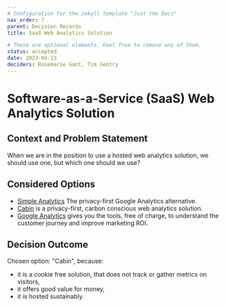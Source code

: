 ```yaml
---
# Configuration for the Jekyll template "Just the Docs"
nav_order: 7
parent: Decision Records
title: SaaS Web Analytics Solution

# These are optional elements. Feel free to remove any of them.
status: accepted
date: 2023-04-13
deciders: Rosemarie Gant, Tim Gentry
---
```

# Software-as-a-Service (SaaS) Web Analytics Solution

## Context and Problem Statement

When we are in the position to use a hosted web analytics solution, we should use one, but which one should we use?

## Considered Options

<!--alex ignore simple -->
* [Simple Analytics](https://www.simpleanalytics.com) The privacy-first Google Analytics alternative.
* [Cabin](https://withcabin.com) is a privacy-first, carbon conscious web analytics solution.
* [Google Analytics](https://marketingplatform.google.com/about/analytics/) gives you the tools, free of charge, to understand the customer journey and improve marketing ROI.

## Decision Outcome

Chosen option: "Cabin", because:
* it is a cookie free solution, that does not track or gather metrics on visitors,
* it offers good value for money,
* it is hosted sustainably.
